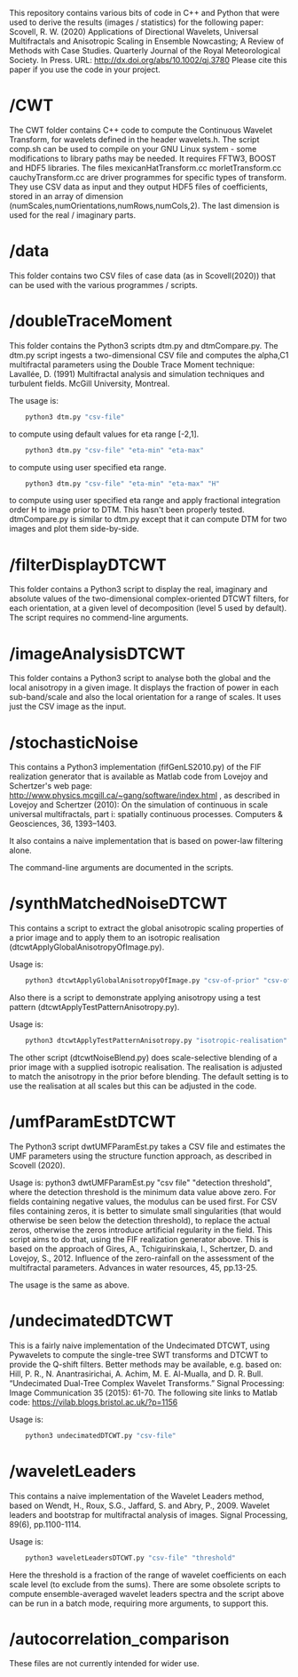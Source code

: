 This repository contains various bits of code in C++ and Python that were used to derive the results (images / statistics) for the following paper:
Scovell, R. W. (2020) Applications of Directional Wavelets, Universal Multifractals and Anisotropic Scaling in Ensemble Nowcasting; A Review of Methods with Case Studies. Quarterly Journal of the Royal Meteorological Society. In Press. URL: http://dx.doi.org/abs/10.1002/qj.3780
Please cite this paper if you use the code in your project.


/CWT
===
The CWT folder contains C++ code to compute the Continuous Wavelet Transform, for wavelets defined in the header wavelets.h.
The script comp.sh can be used to compile on your GNU Linux system - some modifications to library paths may be needed. It requires FFTW3, BOOST and HDF5 libraries.
The files mexicanHatTransform.cc morletTransform.cc cauchyTransform.cc are driver programmes for specific types of transform. They use CSV data as input and they output HDF5 files of coefficients, stored in an array of dimension (numScales,numOrientations,numRows,numCols,2). The last dimension is used for the real / imaginary parts.

/data
====
This folder contains two CSV files of case data (as in Scovell(2020)) that can be used with the various programmes / scripts.

/doubleTraceMoment
=================
This folder contains the Python3 scripts dtm.py and dtmCompare.py. The dtm.py script ingests a two-dimensional CSV file and computes the alpha,C1 multifractal parameters using the Double Trace Moment technique: Lavallée, D. (1991) Multifractal analysis and simulation techniques and turbulent fields. McGill University, Montreal.

The usage is:
```bash
    python3 dtm.py "csv-file"
```
to compute using default values for eta range [-2,1].
```bash
    python3 dtm.py "csv-file" "eta-min" "eta-max"
```
to compute using user specified eta range.
```bash
    python3 dtm.py "csv-file" "eta-min" "eta-max" "H"
```
to compute using user specified eta range and apply fractional integration order H to image prior to DTM. This hasn't been properly tested.
dtmCompare.py is similar to dtm.py except that it can compute DTM for two images and plot them side-by-side.

/filterDisplayDTCWT
==================
This folder contains a Python3 script to display the real, imaginary and absolute values of the two-dimensional complex-oriented DTCWT filters, for each orientation, at a given level of decomposition (level 5 used by default). The script requires no commend-line arguments.

/imageAnalysisDTCWT
==================
This folder contains a Python3 script to analyse both the global and the local anisotropy in a given image. It displays the fraction of power in each sub-band/scale and also the local orientation for a range of scales. It uses just the CSV image as the input.

/stochasticNoise
===============
This contains a Python3 implementation (fifGenLS2010.py) of the FIF realization generator that is available as Matlab code from Lovejoy and Schertzer's web page: http://www.physics.mcgill.ca/~gang/software/index.html 
, as described in Lovejoy and Schertzer (2010): On the simulation of continuous in scale universal multifractals, part i: spatially continuous processes. Computers & Geosciences, 36, 1393–1403.

It also contains a naive implementation that is based on power-law filtering alone.

The command-line arguments are documented in the scripts.

/synthMatchedNoiseDTCWT
======================
This contains a script to extract the global anisotropic scaling properties of a prior image and to apply them to an isotropic realisation (dtcwtApplyGlobalAnisotropyOfImage.py).

Usage is:
```bash
    python3 dtcwtApplyGlobalAnisotropyOfImage.py "csv-of-prior" "csv-of-noise"
```
Also there is a script to demonstrate applying anisotropy using a test pattern (dtcwtApplyTestPatternAnisotropy.py).

Usage is:
```bash
    python3 dtcwtApplyTestPatternAnisotropy.py "isotropic-realisation"
```
The other script (dtcwtNoiseBlend.py) does scale-selective blending of a prior image with a supplied isotropic realisation. The realisation is adjusted to match the anisotropy in the prior before blending. The default setting is to use the realisation at all scales but this can be adjusted in the code.

/umfParamEstDTCWT
================
The Python3 script dwtUMFParamEst.py takes a CSV file and estimates the UMF parameters using the structure function approach, as described in Scovell (2020).

Usage is:
python3 dwtUMFParamEst.py "csv file" "detection threshold", where the detection threshold is the minimum data value above zero. For fields containing negative values, the modulus can be used first.
For CSV files containing zeros, it is better to simulate small singularities (that would otherwise be seen below the detection threshold), to replace the actual zeros, otherwise the zeros introduce artificial regularity in the field. This script aims to do that, using the FIF realization generator above. This is based on the approach of Gires, A., Tchiguirinskaia, I., Schertzer, D. and Lovejoy, S., 2012. Influence of the zero-rainfall on the assessment of the multifractal parameters. Advances in water resources, 45, pp.13-25.

The usage is the same as above.

/undecimatedDTCWT
================
This is a fairly naive implementation of the Undecimated DTCWT, using Pywavelets to compute the single-tree SWT transforms and DTCWT to provide the Q-shift filters. Better methods may be available, e.g. based on: Hill, P. R., N. Anantrasirichai, A. Achim, M. E. Al-Mualla, and D. R. Bull. “Undecimated Dual-Tree Complex Wavelet Transforms.” Signal Processing: Image Communication 35 (2015): 61-70. The following site links to Matlab code: https://vilab.blogs.bristol.ac.uk/?p=1156

Usage is:
```bash
    python3 undecimatedDTCWT.py "csv-file"
```

/waveletLeaders
==============
This contains a naive implementation of the Wavelet Leaders method, based on Wendt, H., Roux, S.G., Jaffard, S. and Abry, P., 2009. Wavelet leaders and bootstrap for multifractal analysis of images. Signal Processing, 89(6), pp.1100-1114.

Usage is:
```bash
    python3 waveletLeadersDTCWT.py "csv-file" "threshold"
```
Here the threshold is a fraction of the range of wavelet coefficients on each scale level (to exclude from the sums). There are some obsolete scripts to compute ensemble-averaged wavelet leaders spectra and the script above can be run in a batch mode, requiring more arguments, to support this.

/autocorrelation_comparison
==========================
These files are not currently intended for wider use.


